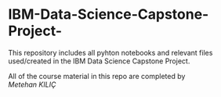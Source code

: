 # IBM-Data-Science-Capstone-Project-

This repository includes all pyhton notebooks and relevant files used/created in the IBM Data Science Capstone Project.


All of the course material in this repo are completed by <br>
<i> Metehan KILIÇ
